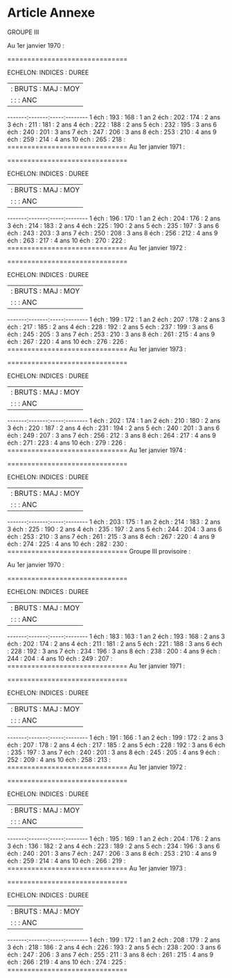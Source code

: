 # Article Annexe

GROUPE III

Au 1er janvier 1970 :

==============================

ECHELON:   INDICES   : DUREE

<table>
<tr>
<td>        : BRUTS : MAJ : MOY</td>
</tr>
<tr>
<td>        :       :     : ANC</td>
</tr>
</table>

-------:-------:-----:-------- 1 éch  :  193  : 168 : 1 an 2 éch  :  202  : 174 : 2 ans 3 éch  :  211  : 181 : 2 ans 4 éch  :  222  : 188 : 2 ans 5 éch  :  232  : 195 : 3 ans 6 éch  :  240  : 201 : 3 ans 7 éch  :  247  : 206 : 3 ans 8 éch  :  253  : 210 : 4 ans 9 éch  :  259  : 214 : 4 ans 10 éch :  265  : 218 : ==============================   Au 1er janvier 1971 :

==============================

ECHELON:   INDICES   : DUREE

<table>
<tr>
<td>        : BRUTS : MAJ : MOY</td>
</tr>
<tr>
<td>        :       :     : ANC</td>
</tr>
</table>

-------:-------:-----:-------- 1 éch  :  196  : 170 : 1 an 2 éch  :  204  : 176 : 2 ans 3 éch  :  214  : 183 : 2 ans 4 éch  :  225  : 190 : 2 ans 5 éch  :  235  : 197 : 3 ans 6 éch  :  243  : 203 : 3 ans 7 éch  :  250  : 208 : 3 ans 8 éch  :  256  : 212 : 4 ans 9 éch  :  263  : 217 : 4 ans 10 éch :  270  : 222 : ==============================   Au 1er janvier 1972 :

==============================

ECHELON:   INDICES   : DUREE

<table>
<tr>
<td>        : BRUTS : MAJ : MOY</td>
</tr>
<tr>
<td>        :       :     : ANC</td>
</tr>
</table>

-------:-------:-----:-------- 1 éch  :  199  : 172 : 1 an 2 éch  :  207  : 178 : 2 ans 3 éch  :  217  : 185 : 2 ans 4 éch  :  228  : 192 : 2 ans 5 éch  :  237  : 199 : 3 ans 6 éch  :  245  : 205 : 3 ans 7 éch  :  253  : 210 : 3 ans 8 éch  :  261  : 215 : 4 ans 9 éch  :  267  : 220 : 4 ans 10 éch :  276  : 226 : ==============================   Au 1er janvier 1973 :

==============================

ECHELON:   INDICES   : DUREE

<table>
<tr>
<td>        : BRUTS : MAJ : MOY</td>
</tr>
<tr>
<td>        :       :     : ANC</td>
</tr>
</table>

-------:-------:-----:-------- 1 éch  :  202  : 174 : 1 an 2 éch  :  210  : 180 : 2 ans 3 éch  :  220  : 187 : 2 ans 4 éch  :  231  : 194 : 2 ans 5 éch  :  240  : 201 : 3 ans 6 éch  :  249  : 207 : 3 ans 7 éch  :  256  : 212 : 3 ans 8 éch  :  264  : 217 : 4 ans 9 éch  :  271  : 223 : 4 ans 10 éch :  279  : 226 : ==============================   Au 1er janvier 1974 :

==============================

ECHELON:   INDICES   : DUREE

<table>
<tr>
<td>        : BRUTS : MAJ : MOY</td>
</tr>
<tr>
<td>        :       :     : ANC</td>
</tr>
</table>

-------:-------:-----:-------- 1 éch  :  203  : 175 : 1 an 2 éch  :  214  : 183 : 2 ans 3 éch  :  225  : 190 : 2 ans 4 éch  :  235  : 197 : 2 ans 5 éch  :  244  : 204 : 3 ans 6 éch  :  253  : 210 : 3 ans 7 éch  :  261  : 215 : 3 ans 8 éch  :  267  : 220 : 4 ans 9 éch  :  274  : 225 : 4 ans 10 éch :  282  : 230 : ==============================   Groupe III provisoire :

Au 1er janvier 1970 :

==============================

ECHELON:   INDICES   : DUREE

<table>
<tr>
<td>        : BRUTS : MAJ : MOY</td>
</tr>
<tr>
<td>        :       :     : ANC</td>
</tr>
</table>

-------:-------:-----:-------- 1 éch  :  183  : 163 : 1 an 2 éch  :  193  : 168 : 2 ans 3 éch  :  202  : 174 : 2 ans 4 éch  :  211  : 181 : 2 ans 5 éch  :  221  : 188 : 3 ans 6 éch  :  228  : 192 : 3 ans 7 éch  :  234  : 196 : 3 ans 8 éch  :  238  : 200 : 4 ans 9 éch  :  244  : 204 : 4 ans 10 éch :  249  : 207 : ==============================   Au 1er janvier 1971 :

==============================

ECHELON:   INDICES   : DUREE

<table>
<tr>
<td>        : BRUTS : MAJ : MOY</td>
</tr>
<tr>
<td>        :       :     : ANC</td>
</tr>
</table>

-------:-------:-----:-------- 1 éch  :  191  : 166 : 1 an 2 éch  :  199  : 172 : 2 ans 3 éch  :  207  : 178 : 2 ans 4 éch  :  217  : 185 : 2 ans 5 éch  :  228  : 192 : 3 ans 6 éch  :  235  : 197 : 3 ans 7 éch  :  240  : 201 : 3 ans 8 éch  :  245  : 205 : 4 ans 9 éch  :  252  : 209 : 4 ans 10 éch :  258  : 213 : ==============================   Au 1er janvier 1972 :

==============================

ECHELON:   INDICES   : DUREE

<table>
<tr>
<td>        : BRUTS : MAJ : MOY</td>
</tr>
<tr>
<td>        :       :     : ANC</td>
</tr>
</table>

-------:-------:-----:-------- 1 éch  :  195  : 169 : 1 an 2 éch  :  204  : 176 : 2 ans 3 éch  :  136  : 182 : 2 ans 4 éch  :  223  : 189 : 2 ans 5 éch  :  234  : 196 : 3 ans 6 éch  :  240  : 201 : 3 ans 7 éch  :  247  : 206 : 3 ans 8 éch  :  253  : 210 : 4 ans 9 éch  :  259  : 214 : 4 ans 10 éch :  266  : 219 : ==============================   Au 1er janvier 1973 :

==============================

ECHELON:   INDICES   : DUREE

<table>
<tr>
<td>        : BRUTS : MAJ : MOY</td>
</tr>
<tr>
<td>        :       :     : ANC</td>
</tr>
</table>

-------:-------:-----:-------- 1 éch  :  199  : 172 : 1 an 2 éch  :  208  : 179 : 2 ans 3 éch  :  218  : 186 : 2 ans 4 éch  :  226  : 193 : 2 ans 5 éch  :  238  : 200 : 3 ans 6 éch  :  247  : 206 : 3 ans 7 éch  :  255  : 211 : 3 ans 8 éch  :  261  : 215 : 4 ans 9 éch  :  266  : 219 : 4 ans 10 éch :  274  : 225 : ==============================
